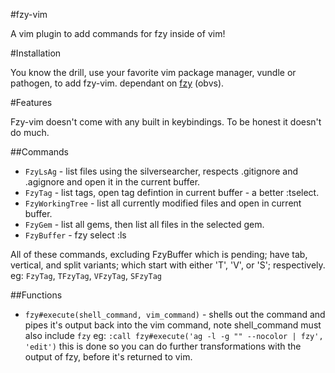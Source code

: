 #fzy-vim

A vim plugin to add commands for fzy inside of vim!

#Installation

You know the drill, use your favorite vim package manager, vundle or pathogen, to add fzy-vim.
dependant on [fzy](https://github.com/jhawthorn/fzy) (obvs).

#Features

Fzy-vim doesn't come with any built in keybindings. To be honest it doesn't do much.

##Commands
- `FzyLsAg` - list files using the silversearcher, respects .gitignore and .agignore and open it in the current buffer.
- `FzyTag` - list tags, open tag defintion in current buffer - a better :tselect.
- `FzyWorkingTree` - list all currently modified files and open in current buffer.
- `FzyGem` - list all gems, then list all files in the selected gem.
- `FzyBuffer` - fzy select :ls

All of these commands, excluding FzyBuffer which is pending; have tab, vertical, and split variants; which start with either 'T', 'V', or 'S'; respectively.
eg: `FzyTag`, `TFzyTag`, `VFzyTag`, `SFzyTag`

##Functions
- `fzy#execute(shell_command, vim_command)` - shells out the command and pipes it's output back into the vim command, note shell_command must also include `fzy`
eg: `:call fzy#execute('ag -l -g "" --nocolor | fzy', 'edit')`
this is done so you can do further transformations with the output of fzy, before it's returned to vim.
